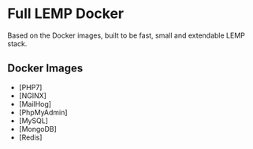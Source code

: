 Full LEMP Docker
=============
Based on the Docker images, built to be fast, small and extendable LEMP stack.

## Docker Images
* [PHP7]
* [NGINX]
* [MailHog]
* [PhpMyAdmin]
* [MySQL]
* [MongoDB]
* [Redis]
